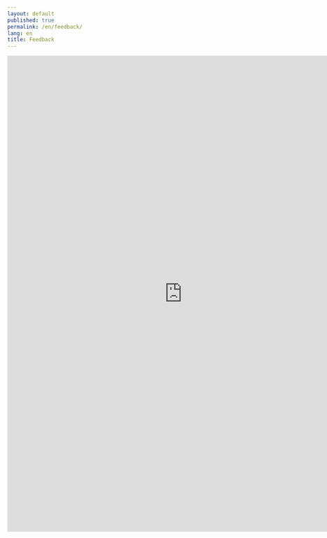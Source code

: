 ```yaml
---
layout: default
published: true
permalink: /en/feedback/
lang: en
title: Feedback
---
```


<div class="rle-iframe-feedback-form-wrapper">
  <iframe
    class="rle-iframe-feedback-form"
    src="https://docs.google.com/forms/d/e/1FAIpQLSfvpQ4PEab54Km389dwxPynrE3aEwuFJq4E49sTfT0xsav5kQ/viewform?embedded=true"
    width="800"
    height="1090"
    frameborder="0"
    marginheight="0"
    marginwidth="0">
    Loading…
  </iframe>
</div>
